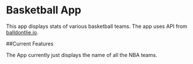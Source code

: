 # Basketball App
This app displays stats of various basketball teams. The app uses API from [balldontlie.io](balldontlie.io). 

##Current Features

The App currently just displays the name of all the NBA teams.


